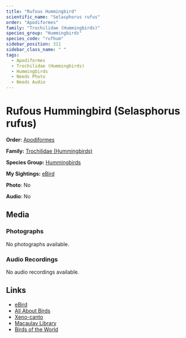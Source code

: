 ```yaml
---
title: "Rufous Hummingbird"
scientific_name: "Selasphorus rufus"
order: "Apodiformes"
family: "Trochilidae (Hummingbirds)"
species_group: "Hummingbirds"
species_code: "rufhum"
sidebar_position: 311
sidebar_class_name: " "
tags: 
  - Apodiformes
  - Trochilidae (Hummingbirds)
  - Hummingbirds
  - Needs Photo
  - Needs Audio
---
```


# Rufous Hummingbird (Selasphorus rufus)

**Order:** [Apodiformes](/tags/apodiformes)

**Family:** [Trochilidae (Hummingbirds)](/tags/trochilidae-hummingbirds)

**Species Group:** [Hummingbirds](/tags/hummingbirds)

**My Sightings:** [eBird](https://ebird.org/lifelist?r=world&time=life&spp=rufhum)

**Photo**: No 

**Audio**: No

## Media
### Photographs
No photographs available.

### Audio Recordings
No audio recordings available.

## Links
* [eBird](https://ebird.org/species/rufhum) 
* [All About Birds](https://www.allaboutbirds.org/guide/rufhum) 
* [Xeno-canto](https://www.xeno-canto.org/species/selasphorus-rufus) 
* [Macaulay Library](https://search.macaulaylibrary.org/catalog?taxonCode=rufhum&sort=rating_rank_desc)
* [Birds of the World](https://birdsoftheworld.org/bow/species/rufhum)
